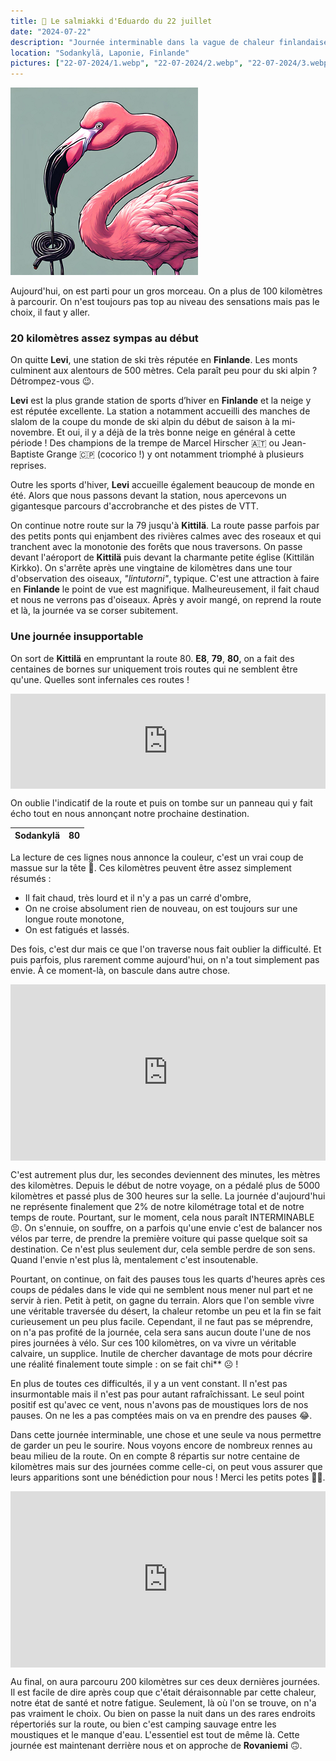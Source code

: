 ```yaml
---
title: 🍬 Le salmiakki d'Eduardo du 22 juillet
date: "2024-07-22"
description: "Journée interminable dans la vague de chaleur finlandaise !"
location: "Sodankylä, Laponie, Finlande"
pictures: ["22-07-2024/1.webp", "22-07-2024/2.webp", "22-07-2024/3.webp", "22-07-2024/4.webp", "22-07-2024/5.webp", "22-07-2024/6.webp"]
---
```


![Salmiakki d'Eduardo](../salmiakki_eduardo.png)


Aujourd'hui, on est parti pour un gros morceau. On a plus de 100 kilomètres à parcourir. On n'est toujours pas top au niveau des sensations mais pas le choix, il faut y aller.

### 20 kilomètres assez sympas au début 

On quitte **Levi**, une station de ski très réputée en **Finlande**. Les monts culminent aux alentours de 500 mètres. Cela paraît peu pour du ski alpin ? Détrompez-vous 😉.

**Levi** est la plus grande station de sports d’hiver en **Finlande** et la neige y est réputée excellente. La station a notamment accueilli des manches de slalom de la coupe du monde de ski alpin du début de saison à la mi-novembre. Et oui, il y a déjà de la très bonne neige en général à cette période ! Des champions de la trempe de Marcel Hirscher 🇦🇹 ou Jean-Baptiste Grange 🇨🇵 (cocorico !) y ont notamment triomphé à plusieurs reprises.

Outre les sports d'hiver, **Levi** accueille également beaucoup de monde en été. Alors que nous passons devant la station, nous apercevons un gigantesque parcours d'accrobranche et des pistes de VTT. 

On continue notre route sur la 79 jusqu'à **Kittilä**. La route passe parfois par des petits ponts qui enjambent des rivières calmes avec des roseaux et qui tranchent avec la monotonie des forêts que nous traversons. On passe devant l'aéroport de **Kittilä** puis devant la charmante petite église (Kittilän Kirkko). On s'arrête après une vingtaine de kilomètres dans une tour d'observation des oiseaux, *"lintutorni"*, typique. C'est une attraction à faire en **Finlande** le point de vue est magnifique. Malheureusement, il fait chaud et nous ne verrons pas d'oiseaux. Après y avoir mangé, on reprend la route et là, la journée va se corser subitement.

### Une journée insupportable 

On sort de **Kittilä** en empruntant la route 80. **E8**, **79**, **80**, on a fait des centaines de bornes sur uniquement trois routes qui ne semblent être qu'une. Quelles sont infernales ces routes !

<div style="left: 0; width: 100%; height: 152px; position: relative;"><iframe src="https://open.spotify.com/embed/track/2zYzyRzz6pRmhPzyfMEC8s?utm_source=oembed" style="top: 0; left: 0; width: 100%; height: 100%; position: absolute; border: 0;" allowfullscreen allow="clipboard-write; encrypted-media; fullscreen; picture-in-picture;"></iframe></div>

On oublie l'indicatif de la route et puis on tombe sur un panneau qui y fait écho tout en nous annonçant notre prochaine destination.

|  Sodankylä  | 80 |
|:----|---:|

La lecture de ces lignes nous annonce la couleur, c'est un vrai coup de massue sur la tête 🔨.
Ces kilomètres peuvent être assez simplement résumés :
- Il fait chaud, très lourd et il n'y a pas un carré d'ombre,
- On ne croise absolument rien de nouveau, on est toujours sur une longue route monotone,
- On est fatigués et lassés.

Des fois, c'est dur mais ce que l'on traverse nous fait oublier la difficulté. Et puis parfois, plus rarement comme aujourd'hui, on n'a tout simplement pas envie. À ce moment-là, on bascule dans autre chose. 

<div style="width: 100%; height: 0; position: relative; padding-bottom: 56%;"><iframe src="https://giphy.com/embed/TlK63EI7rtUu9IAyxTW" style="top: 0; left: 0; width: 100%; height: 100%; position: absolute; border: 0;" allowfullscreen scrolling="no" allow="encrypted-media;" class="giphy-embed"></iframe></div> 

C'est autrement plus dur, les secondes deviennent des minutes, les mètres des kilomètres. Depuis le début de notre voyage, on a pédalé plus de 5000 kilomètres et passé plus de 300 heures sur la selle. La journée d'aujourd'hui ne représente finalement que 2% de notre kilométrage total et de notre temps de route. Pourtant, sur le moment, cela nous paraît INTERMINABLE 😣. On s'ennuie, on souffre, on a parfois qu'une envie c'est de balancer nos vélos par terre, de prendre la première voiture qui passe quelque soit sa destination. Ce n'est plus seulement dur, cela semble perdre de son sens. Quand l'envie n'est plus là, mentalement c'est insoutenable.

Pourtant, on continue, on fait des pauses tous les quarts d'heures après ces coups de pédales dans le vide qui ne semblent nous mener nul part et ne servir à rien. Petit à petit, on gagne du terrain. Alors que l'on semble vivre une véritable traversée du désert, la chaleur retombe un peu et la fin se fait curieusement un peu plus facile. Cependant, il ne faut pas se méprendre, on n'a pas profité de la journée, cela sera sans aucun doute l'une de nos pires journées à vélo. Sur ces 100 kilomètres, on va vivre un véritable calvaire, un supplice. Inutile de chercher davantage de mots pour décrire une réalité finalement toute simple : on se fait chi\*\* ☹️ !

En plus de toutes ces difficultés, il y a un vent constant. Il n'est pas insurmontable mais il n'est pas pour autant rafraîchissant. Le seul point positif est qu'avec ce vent, nous n'avons pas de moustiques lors de nos pauses. On ne les a pas comptées mais on va en prendre des pauses 😂.

Dans cette journée interminable, une chose et une seule va nous permettre de garder un peu le sourire. Nous voyons encore de nombreux rennes au beau milieu de la route. On en compte 8 répartis sur notre centaine de kilomètres mais sur des journées comme celle-ci, on peut vous assurer que leurs apparitions sont une bénédiction pour nous ! Merci les petits potes 🙏🏼.

<div style="width: 100%; height: 0; position: relative; padding-bottom: 56%;"><iframe src="https://giphy.com/embed/opTBRh0Ydo2o15Mztf" style="top: 0; left: 0; width: 100%; height: 100%; position: absolute; border: 0;" allowfullscreen scrolling="no" allow="encrypted-media;" class="giphy-embed"></iframe></div> 

Au final, on aura parcouru 200 kilomètres sur ces deux dernières journées. Il est facile de dire après coup que c'était déraisonnable par cette chaleur, notre état de santé et notre fatigue. Seulement, là où l'on se trouve, on n'a pas vraiment le choix. Ou bien on passe la nuit dans un des rares endroits répertoriés sur la route, ou bien c'est camping sauvage entre les moustiques et le manque d'eau. L'essentiel est tout de même là. Cette journée est maintenant derrière nous et on approche de **Rovaniemi** 🙃.